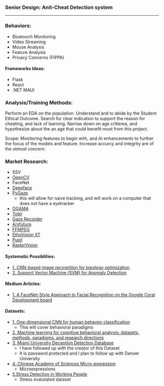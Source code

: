 ### Senior Design: Anit-Cheat Detection system
---

### Behaviors:
- Bluetooch Monitoring
- Video Streaming
- Mouse Analysis
- Feature Analysis
- Privacy Concerns (FIPPA)

#### Frameworks Ideas:
- Flask
- React
- .NET MAUI

### Analysis/Training Methods:

Perform an EDA on the population. Understand and to abide by the Student Ethical Outcome. Search for clear indication to support the reason for cheating, and lack of learning. Narrow down on age critierea, and hypothesize about the an age that could benefit most from this project.

Scope: Monitoring features to begin with, and AI enhancements to further the focus of the models and feature. Increase accurcy and integrity are of the utmost concern.

### Market Research:
- SSV
- [OpenCV](https://docs.opencv.org/3.4/index.html)
- FaceNet
- [Deepface](https://research.facebook.com/publications/deepface-closing-the-gap-to-human-level-performance-in-face-verification/)
- [PyGaze](http://www.pygaze.org/about/)
    - this will allow for naive tracking, and will work on a computer that does not have a eyetracker
- [OGAMA](http://www.ogama.net/)
- [Tobii](http://www.tobii.com/)
- [Gaze Recorder](https://gazerecorder.com/)
- [Arsfutura](https://arsfutura.com/magazine)
- [FFMPEG](https://ffmpeg.org/)
- [EthoVision XT](https://www.noldus.com/ethovision-xt)
- [Pupil](https://pupil-labs.com/products/core/)
- [RasterVision](https://docs.rastervision.io/en/stable/usage/basics.html)

#### Systematic Possiblities:
- [1. CNN-based image recognition for topology optimization](https://www.sciencedirect.com/science/article/abs/pii/S0950705120302379)
- [2. Support Vector Machine (SVM) for Anomaly Detection](https://towardsdatascience.com/support-vector-machine-svm-for-anomaly-detection-73a8d676c331)

#### Medium Articles:
- [1. A FaceNet-Style Approach to Facial Recognition on the Google Coral Development board](https://towardsdatascience.com/a-facenet-style-approach-to-facial-recognition-dc0944efe8d1)

#### Datasets:
- [1. One-dimensional CNN for human behavior classification](https://towardsdatascience.com/one-dimensional-cnn-for-human-behavior-classification-fb4371d03633)
    - This will cover behavioral paradigms
- [2. Machine learning for cognitive behavioral analysis: datasets, methods, paradigms, and research directions](https://www.ncbi.nlm.nih.gov/pmc/articles/PMC10390406/)
- [3. Miami University Deception Detection Database](https://sc.lib.miamioh.edu/handle/2374.MIA/6067)
    - I have followed up with the creator of this Dataset
    - It is password protected and I plan to follow up with Denver University
- [4. Chinese Academy of Sciences Micro-expression](http://casme.psych.ac.cn/casme/index)
    - Microexpressions
- [5.Stress Detection in Working People](https://www.sciencedirect.com/science/article/pii/S187705091731904X)
    - Stress evalutated dataset


